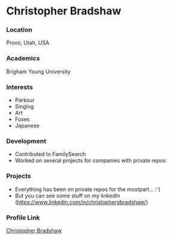 # Christopher Bradshaw

### Location

Provo, Utah, USA

### Academics

Brigham Young University

### Interests

- Parkour
- Singing
- Art
- Foxes
- Japanese

### Development

- Contributed to FamilySearch
- Worked on several projects for companies with private repos

### Projects

- Everything has been on private repos for the mostpart... :'(
- But you can see some stuff on my linkedIn (https://www.linkedin.com/in/christophergbradshaw/)

### Profile Link

[Christopher Bradshaw](https://github.com/kitsune7)
